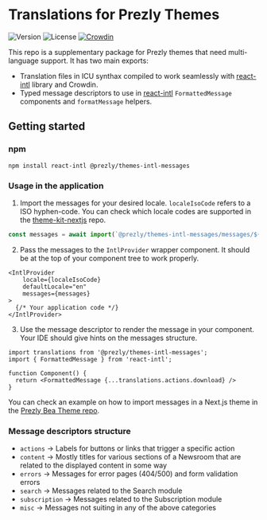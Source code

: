 # Translations for Prezly Themes

![Version](https://img.shields.io/npm/v/@prezly/themes-intl-messages)
![License](https://img.shields.io/npm/l/@prezly/themes-intl-messages)
[![Crowdin](https://badges.crowdin.net/prezly-themes/localized.svg)](https://crowdin.com)

This repo is a supplementary package for Prezly themes that need multi-language support.
It has two main exports:
- Translation files in ICU synthax compiled to work seamlessly with [react-intl] library and Crowdin.
- Typed message descriptors to use in [react-intl] `FormattedMessage` components and `formatMessage` helpers.

## Getting started



### npm
```Shell
npm install react-intl @prezly/themes-intl-messages
```

### Usage in the application

1) Import the messages for your desired locale. `localeIsoCode` refers to a ISO hyphen-code. You can check which locale codes are supported in the [theme-kit-nextjs](https://github.com/prezly/theme-kit-nextjs/blob/main/src/intl/locale.ts#L10-L57) repo.
```ts
const messages = await import(`@prezly/themes-intl-messages/messages/${localeIsoCode}.json`);
```

2) Pass the messages to the `IntlProvider` wrapper component. It should be at the top of your component tree to work properly.
```tsx
<IntlProvider
    locale={localeIsoCode}
    defaultLocale="en"
    messages={messages}
>
  {/* Your application code */}
</IntlProvider>
```

3) Use the message descriptor to render the message in your component. Your IDE should give hints on the messages structure.
```tsx
import translations from '@prezly/themes-intl-messages';
import { FormattedMessage } from 'react-intl';

function Component() {
  return <FormattedMessage {...translations.actions.download} />
}

```

You can check an example on how to import messages in a Next.js theme in the [Prezly Bea Theme repo](https://github.com/prezly/theme-nextjs-bea/blob/main/utils/lang.ts).

### Message descriptors structure

- `actions` -> Labels for buttons or links that trigger a specific action
- `content` -> Mostly titles for various sections of a Newsroom that are related to the displayed content in some way
- `errors` -> Messages for error pages (404/500) and form validation errors
- `search` -> Messages related to the Search module
- `subscription` -> Messages related to the Subscription module
- `misc` -> Messages not suiting in any of the above categories

[react-intl]: https://formatjs.io/docs/react-intl
